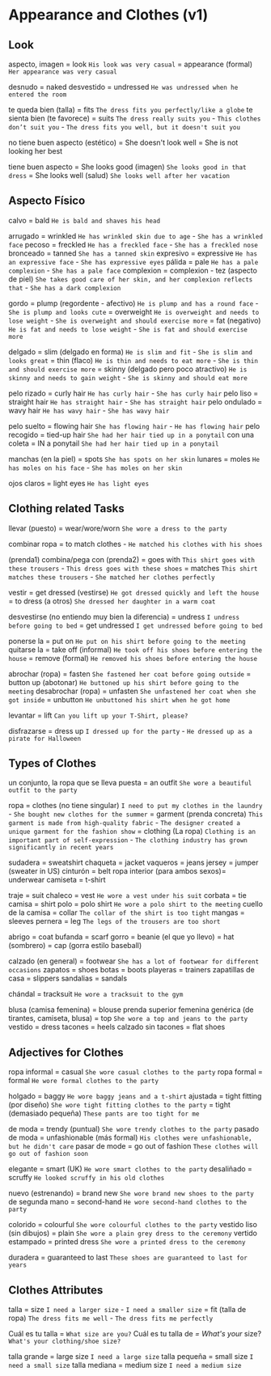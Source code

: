 # Appearance and Clothes (v1)


## Look

aspecto, imagen
    = look `His look was very casual`
    = appearance (formal) `Her appearance was very casual`


desnudo = naked
desvestido = undressed `He was undressed when he entered the room`

te queda bien (talla) = fits `The dress fits you perfectly/like a globe`
te sienta bien (te favorece) = suits `The dress really suits you` - `This clothes don’t suit you`
    - `The dress fits you well, but it doesn't suit you`


no tiene buen aspecto (estético)
    = She doesn't look well
    = She is not looking her best

tiene buen aspecto
    = She looks good (imagen) `She looks good in that dress`
    = She looks well (salud) `She looks well after her vacation`

## Aspecto Físico

calvo = bald `He is bald and shaves his head`

arrugado = wrinkled `He has wrinkled skin due to age` - `She has a wrinkled face`
pecoso = freckled `He has a freckled face` - `She has a freckled nose`
bronceado = tanned `She has a tanned skin`
expresivo = expressive `He has an expressive face` - `She has expressive eyes`
pálida = pale `He has a pale complexion` - `She has a pale face`
complexion = complexion - tez (aspecto de piel) `She takes good care of her skin, and her complexion reflects that` - `She has a dark complexion`

gordo
    = plump (regordente - afectivo) `He is plump and has a round face` - `She is plump and looks cute`
    = overweight `He is overweight and needs to lose weight` - `She is overweight and should exercise more`
    = fat (negativo) `He is fat and needs to lose weight` - `She is fat and should exercise more`

delgado
    = slim (delgado en forma) `He is slim and fit` - `She is slim and looks great`
    = thin (flaco) `He is thin and needs to eat more` - `She is thin and should exercise more`
    = skinny (delgado pero poco atractivo) `He is skinny and needs to gain weight` - `She is skinny and should eat more`

pelo rizado = curly hair `He has curly hair` - `She has curly hair`
pelo liso = straight hair `He has straight hair` - `She has straight hair`
pelo ondulado = wavy hair `He has wavy hair` - `She has wavy hair`

pelo suelto = flowing hair `She has flowing hair` - `He has flowing hair`
pelo recogido = tied-up hair `She had her hair tied up in a ponytail`
con una coleta = IN a ponytail `She had her hair tied up in a ponytail`

manchas (en la piel) = spots `She has spots on her skin`
lunares = moles `He has moles on his face` - `She has moles on her skin`

ojos claros = light eyes `He has light eyes`

## Clothing related Tasks

llevar (puesto) = wear/wore/worn `She wore a dress to the party`

combinar ropa
    = to match clothes - `He matched his clothes with his shoes`

(prenda1) combina/pega con (prenda2)
    = goes with `This shirt goes with these trousers` - `This dress goes with these shoes`
    = matches `This shirt matches these trousers` - `She matched her clothes perfectly`

vestir
    = get dressed (vestirse) `He got dressed quickly and left the house`
    = to dress (a otros) `She dressed her daughter in a warm coat`
    <!-- TODO: 📅 /**/ CB -->

desvestirse (no entiendo muy bien la diferencia)
    = undress `I undress before going to bed`
    = get undressed `I get undressed before going to bed`
    <!-- TODO: 📅 /**/ CB -->


ponerse la <prenda> = put on `He put on his shirt before going to the meeting`
quitarse la <prenda>
    = take off (informal) `He took off his shoes before entering the house`
    = remove (formal) `He removed his shoes before entering the house`

abrochar (ropa)
    = fasten `She fastened her coat before going outside`
    = button up (abotonar) `He buttoned up his shirt before going to the meeting`
desabrochar (ropa)
    = unfasten `She unfastened her coat when she got inside`
    = unbutton `He unbuttoned his shirt when he got home`

levantar = lift `Can you lift up your T-Shirt, please?`

disfrazarse = dress up `I dressed up for the party` - `He dressed up as a pirate for Halloween`

## Types of Clothes

un conjunto, la ropa que se lleva puesta  = an outfit `She wore a beautiful outfit to the party`

ropa
    = clothes (no tiene singular) `I need to put my clothes in the laundry` - `She bought new clothes for the summer`
    = garment (prenda concreta) `This garment is made from high-quality fabric` - `The designer created a unique garment for the fashion show`
    = clothing (La ropa) `Clothing is an important part of self-expression` - `The clothing industry has grown significantly in recent years`


sudadera = sweatshirt
chaqueta = jacket
vaqueros = jeans
jersey = jumper (sweater in US)
cinturón = belt
ropa interior (para ambos sexos)= underwear
camiseta = t-shirt

traje = suit
chaleco = vest `He wore a vest under his suit`
corbata = tie
camisa = shirt
polo = polo shirt `He wore a polo shirt to the meeting`
cuello de la camisa = collar `The collar of the shirt is too tight`
mangas = sleeves
pernera = leg `The legs of the trousers are too short`

abrigo = coat
bufanda = scarf
gorro
    = beanie (el que yo llevo)
    = hat (sombrero)
    = cap (gorra estilo baseball)

calzado (en general) = footwear `She has a lot of footwear for different occasions`
zapatos = shoes
botas = boots
playeras = trainers
zapatillas de casa = slippers
sandalias = sandals

chándal = tracksuit `He wore a tracksuit to the gym`

blusa (camisa femenina) = blouse
prenda superior femenina genérica (de tirantes, camiseta, blusa) = top `She wore a top and jeans to the party`
vestido = dress
tacones = heels
calzado sin tacones = flat shoes


## Adjectives for Clothes

ropa informal = casual `She wore casual clothes to the party`
ropa formal = formal `He wore formal clothes to the party`


holgado = baggy `He wore baggy jeans and a t-shirt`
ajustada
    = tight fitting (por diseño) `She wore tight fitting clothes to the party`
    = tight (demasiado pequeña) `These pants are too tight for me`

de moda = trendy (puntual) `She wore trendy clothes to the party`
pasado de moda = unfashionable (más formal) `His clothes were unfashionable, but he didn't care`
pasar de mode = go out of fashion `These clothes will go out of fashion soon`

elegante = smart (UK) `He wore smart clothes to the party`
desaliñado = scruffy `He looked scruffy in his old clothes`

nuevo (estrenando) = brand new `She wore brand new shoes to the party`
de segunda mano = second-hand `He wore second-hand clothes to the party`

colorido = colourful `She wore colourful clothes to the party`
vestido liso (sin dibujos) = plain `She wore a plain grey dress to the ceremony`
vertido estampado = printed dress `She wore a printed dress to the ceremony`

duradera = guaranteed to last `These shoes are guaranteed to last for years`


## Clothes Attributes

talla
    = size `I need a larger size` - `I need a smaller size`
    = fit (talla de ropa) `The dress fits me well` - `The dress fits me perfectly`

Cuál es tu talla = `What size are you?`
Cuál es tu talla de _= What's your_ size? `What's your clothing/shoe size?`

talla grande = large size `I need a large size`
talla pequeña = small size `I need a small size`
talla mediana = medium size `I need a medium size`
